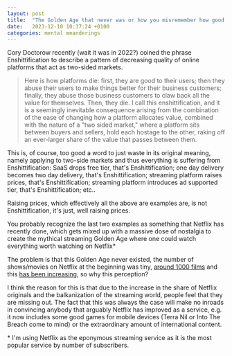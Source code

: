```yaml
---
layout: post
title:  "The Golden Age that never was or how you misremember how good Netflix was"
date:   2023-12-10 10:37:24 +0100
categories: mental meanderings
---
```


Cory Doctorow recently (wait it was in 2022?) coined the phrase Enshittification to describe a pattern of decreasing quality of online platforms that act as two-sided markets.

>Here is how platforms die: first, they are good to their users; then they abuse their users to make things better for their business customers; finally, they abuse those business customers to claw back all the value for themselves. Then, they die. I call this enshittification, and it is a seemingly inevitable consequence arising from the combination of the ease of changing how a platform allocates value, combined with the nature of a "two sided market," where a platform sits between buyers and sellers, hold each hostage to the other, raking off an ever-larger share of the value that passes between them.

This is, of course, too good a word to just waste in its original meaning, namely applying to two-side markets and thus everything is suffering from Enshittification:  SaaS drops free tier, that's Enshittification; one day delivery becomes two day delivery, that's Enshittification; streaming platform raises prices, that's Enshittification; streaming platform introduces ad supported tier, that's Enshittification; etc.. 

Raising prices, which effectively all the above are examples are, is not Enshittification, it's just, well raising prices.

You probably recognize the last two examples as something that Netflix has recently done, which gets mixed up with a massive dose of nostalgia to create the mythical streaming Golden Age where one could watch everything worth watching on Netflix*

The problem is that this Golden Age never existed, the number of shows/movies on Netflix at the beginning was tiny, [around 1000 films](https://en.wikipedia.org/wiki/Netflix#Transition_to_streaming_services_(2007%E2%80%932012)) and this [has been increasing](https://www.whats-on-netflix.com/news/netflix-library-by-the-numbers-2022/), so why this perception?


I think the reason for this is that due to the increase in the share of Netflix originals and the balkanization of the streaming world, people feel that they are missing out. The fact that this was always the case will make no inroads in convincing anybody that arguably Netflix has improved as a service, e.g. it now includes some good games for mobile devices (Terra Nil or Into The Breach come to mind) or the extraordinary amount of international content.

\* I'm using Netflix as the eponymous streaming service as it is the most popular service by number of subscribers.